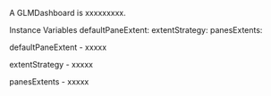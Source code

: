 A GLMDashboard is xxxxxxxxx.Instance Variables	defaultPaneExtent:		<Object>	extentStrategy:		<Object>	panesExtents:		<Object>defaultPaneExtent	- xxxxxextentStrategy	- xxxxxpanesExtents	- xxxxx
